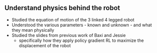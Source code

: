 ## Understand physics behind the robot

- Studied the equation of motion of the 3 linked 4 legged robot
- Understood the various parameters - known and unknown - and what they mean physically
- Studied the slides from previous work of Baxi and Jessie
	- specifically how they apply policy gradient RL to maximize the displacement of the robot